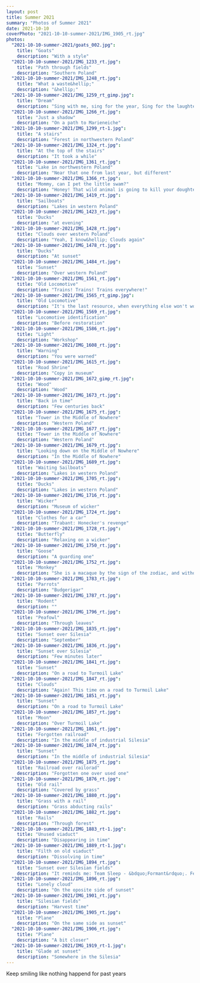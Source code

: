 ```yaml
---
layout: post
title: Summer 2021
summary: "Photos of Summer 2021"
date: 2021-10-10
coverPhoto: "2021-10-10-summer-2021/IMG_1905_rt.jpg"
photos:
  "2021-10-10-summer-2021/goats_002.jpg":
    title: "Goats"
    description: "With a style"
  "2021-10-10-summer-2021/IMG_1233_rt.jpg":
    title: "Path through fields"
    description: "Southern Poland"
  "2021-10-10-summer-2021/IMG_1248_rt.jpg":
    title: "What a waste&hellip;"
    description: "&hellip;"
  "2021-10-10-summer-2021/IMG_1259_rt_gimp.jpg":
    title: "Dream"
    description: "Sing with me, sing for the year, Sing for the laughter, sing for the tear, Sing with me if it's just for today&hellip;"
  "2021-10-10-summer-2021/IMG_1266_rt.jpg":
    title: "Just a shadow"
    description: "On a path to Marieneiche"
  "2021-10-10-summer-2021/IMG_1299_rt-1.jpg":
    title: "A stairs"
    description: "Forest in northwestern Poland"
  "2021-10-10-summer-2021/IMG_1324_rt.jpg":
    title: "At the top of the stairs"
    description: "It took a while"
  "2021-10-10-summer-2021/IMG_1361_rt.jpg":
    title: "Lake in northwestern Poland"
    description: "Near that one from last year, but different"
  "2021-10-10-summer-2021/IMG_1366_rt.jpg":
    title: "Mommy, can I pet the little swam?"
    description: "Honey! That wild animal is going to kill your doughter! 😆"
  "2021-10-10-summer-2021/IMG_1419_rt.jpg":
    title: "Sailboats"
    description: "Lakes in western Poland"
  "2021-10-10-summer-2021/IMG_1423_rt.jpg":
    title: "Ducks"
    description: "at evening"
  "2021-10-10-summer-2021/IMG_1428_rt.jpg":
    title: "Clouds over western Poland"
    description: "Yeah, I know&hellip; Clouds again"
  "2021-10-10-summer-2021/IMG_1478_rt.jpg":
    title: "Ducks"
    description: "At sunset"
  "2021-10-10-summer-2021/IMG_1484_rt.jpg":
    title: "Sunset"
    description: "Over western Poland"
  "2021-10-10-summer-2021/IMG_1561_rt.jpg":
    title: "Old Locomotive"
    description: "Trains! Trains! Trains everywhere!"
  "2021-10-10-summer-2021/IMG_1565_rt_gimp.jpg":
    title: "Old Locomotive"
    description: "It's the last resource, when everything else won't work"
  "2021-10-10-summer-2021/IMG_1569_rt.jpg":
    title: "Locomotive identification"
    description: "Before restoration"
  "2021-10-10-summer-2021/IMG_1586_rt.jpg":
    title: "Light"
    description: "Workshop"
  "2021-10-10-summer-2021/IMG_1608_rt.jpg":
    title: "Warning"
    description: "You were warned"
  "2021-10-10-summer-2021/IMG_1615_rt.jpg":
    title: "Road Shrine"
    description: "Copy in museum"
  "2021-10-10-summer-2021/IMG_1672_gimp_rt.jpg":
    title: "Wood"
    description: "Wood"
  "2021-10-10-summer-2021/IMG_1673_rt.jpg":
    title: "Back in time"
    description: "Few centuries back"
  "2021-10-10-summer-2021/IMG_1675_rt.jpg":
    title: "Tower in the Middle of Nowhere"
    description: "Western Poland"
  "2021-10-10-summer-2021/IMG_1677_rt.jpg":
    title: "Tower in the Middle of Nowhere"
    description: "Western Poland"
  "2021-10-10-summer-2021/IMG_1679_rt.jpg":
    title: "Looking down on the Middle of Nowhere"
    description: "In the Middle of Nowhere"
  "2021-10-10-summer-2021/IMG_1689_rt.jpg":
    title: "Waiting Sailboats"
    description: "Lakes in western Poland"
  "2021-10-10-summer-2021/IMG_1705_rt.jpg":
    title: "Ducks"
    description: "Lakes in western Poland"
  "2021-10-10-summer-2021/IMG_1716_rt.jpg":
    title: "Wicker"
    description: "Museum of wicker"
  "2021-10-10-summer-2021/IMG_1724_rt.jpg":
    title: "Clothes for a car"
    description: "Trabant: Honecker's revenge"
  "2021-10-10-summer-2021/IMG_1728_rt.jpg":
    title: "Butterfly"
    description: "Relaxing on a wicker"
  "2021-10-10-summer-2021/IMG_1750_rt.jpg":
    title: "Goose"
    description: "A guarding one"
  "2021-10-10-summer-2021/IMG_1752_rt.jpg":
    title: "Monkey"
    description: "She is a macaque by the sign of the zodiac, and without a sign she is a macaque // Leningrad"
  "2021-10-10-summer-2021/IMG_1783_rt.jpg":
    title: "Parrots"
    description: "Budgerigar"
  "2021-10-10-summer-2021/IMG_1787_rt.jpg":
    title: "Rodent"
    description: ""
  "2021-10-10-summer-2021/IMG_1796_rt.jpg":
    title: "Peafowl"
    description: "Through leaves"
  "2021-10-10-summer-2021/IMG_1835_rt.jpg":
    title: "Sunset over Silesia"
    description: "September"
  "2021-10-10-summer-2021/IMG_1836_rt.jpg":
    title: "Sunset over Silesia"
    description: "Few minutes later"
  "2021-10-10-summer-2021/IMG_1841_rt.jpg":
    title: "Sunset"
    description: "On a road to Turmoil Lake"
  "2021-10-10-summer-2021/IMG_1847_rt.jpg":
    title: "Clouds"
    description: "Again! This time on a road to Turmoil Lake"
  "2021-10-10-summer-2021/IMG_1851_rt.jpg":
    title: "Sunset"
    description: "On a road to Turmoil Lake"
  "2021-10-10-summer-2021/IMG_1857_rt.jpg":
    title: "Moon"
    description: "Over Turmoil Lake"
  "2021-10-10-summer-2021/IMG_1861_rt.jpg":
    title: "Forgotten railroad"
    description: "In the middle of industrial Silesia"
  "2021-10-10-summer-2021/IMG_1874_rt.jpg":
    title: "Sunset"
    description: "In the middle of industrial Silesia"
  "2021-10-10-summer-2021/IMG_1875_rt.jpg":
    title: "Railroad over railorad"
    description: "Forgotten one over used one"
  "2021-10-10-summer-2021/IMG_1876_rt.jpg":
    title: "Old rail"
    description: "Covered by grass"
  "2021-10-10-summer-2021/IMG_1880_rt.jpg":
    title: "Grass with a rail"
    description: "Grass abducting rails"
  "2021-10-10-summer-2021/IMG_1882_rt.jpg":
    title: "Rails"
    description: "Through forest"
  "2021-10-10-summer-2021/IMG_1883_rt-1.jpg":
    title: "Unused viaduct"
    description: "Disappearing in time"
  "2021-10-10-summer-2021/IMG_1889_rt-1.jpg":
    title: "Filth on old viaduct"
    description: "Dissolving in time"
  "2021-10-10-summer-2021/IMG_1894_rt.jpg":
    title: "Sunset over Silesian fields"
    description: "It reminds me: Team Sleep - &bdquo;Formant&rdquo;. Feel my nostalgia"
  "2021-10-10-summer-2021/IMG_1896_rt.jpg":
    title: "Lonely cloud"
    description: "On the oposite side of sunset"
  "2021-10-10-summer-2021/IMG_1901_rt.jpg":
    title: "Silesian fields"
    description: "Harvest time"
  "2021-10-10-summer-2021/IMG_1905_rt.jpg":
    title: "Plane"
    description: "On the same side as sunset"
  "2021-10-10-summer-2021/IMG_1906_rt.jpg":
    title: "Plane"
    description: "A bit closer"
  "2021-10-10-summer-2021/IMG_1919_rt-1.jpg":
    title: "Glade at sunset"
    description: "Somewhere in the Silesia"
---
```


Keep smiling like nothing happend for past years
